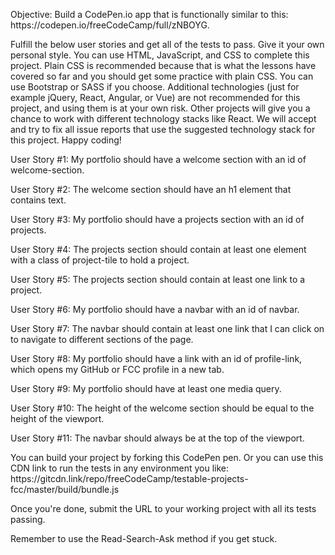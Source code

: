 <p>Objective: Build a CodePen.io app that is functionally similar to this: https://codepen.io/freeCodeCamp/full/zNBOYG.</p>

<p>Fulfill the below user stories and get all of the tests to pass. Give it your own personal style.
You can use HTML, JavaScript, and CSS to complete this project. Plain CSS is recommended because that is what the lessons have covered so far and you should get some practice with plain CSS. You can use Bootstrap or SASS if you choose. Additional technologies (just for example jQuery, React, Angular, or Vue) are not recommended for this project, and using them is at your own risk. Other projects will give you a chance to work with different technology stacks like React. We will accept and try to fix all issue reports that use the suggested technology stack for this project. Happy coding!</p>

<p>User Story #1: My portfolio should have a welcome section with an id of welcome-section.</p>
<p>User Story #2: The welcome section should have an h1 element that contains text.</p>
<p>User Story #3: My portfolio should have a projects section with an id of projects.</p>
<p>User Story #4: The projects section should contain at least one element with a class of project-tile to hold a project.</p>
<p>User Story #5: The projects section should contain at least one link to a project.</p>
<p>User Story #6: My portfolio should have a navbar with an id of navbar.</p>
<p>User Story #7: The navbar should contain at least one link that I can click on to navigate to different sections of the page.</p>
<p>User Story #8: My portfolio should have a link with an id of profile-link, which opens my GitHub or FCC profile in a new tab.</p>
<p>User Story #9: My portfolio should have at least one media query.</p>
<p>User Story #10: The height of the welcome section should be equal to the height of the viewport.</p>
<p>User Story #11: The navbar should always be at the top of the viewport.</p>
<p>You can build your project by forking this CodePen pen. Or you can use this CDN link to run the tests in any environment you like: https://gitcdn.link/repo/freeCodeCamp/testable-projects-fcc/master/build/bundle.js</p>
<p>Once you're done, submit the URL to your working project with all its tests passing.</p>
<p>Remember to use the Read-Search-Ask method if you get stuck.</p>

